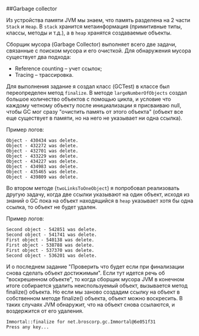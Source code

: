 ##Garbage collector

Из устройства памяти JVM мы знаем, что память разделена на 2 части ```Stack``` и ```Heap```. В ```stack``` хранится 
метаинформация (примитивные типы, классы, методы и т.д.), а в ```heap``` хранятся создаваемые объекты.

Сборщик мусора (Garbage Collector) выполняет всего две задачи, связанные с поиском мусора и его очисткой. 
Для обнаружения мусора существует два подхода:
* Reference counting – учет ссылок;
* Tracing – трассировка.

Для выполнения задание я создал класс (GCTest) в классе был переопределен метод ```finalize```. В методе ```largeNumberOfObjects``` 
создал большое количество объектов с помощью цикла, и условие что каждому четному объекту после инициализации я присваиваю 
null, чтобы GC мог сразу "очистить память от этого объекта" (объект все еще существует в памяти, но на него не указывает ни одна ссылка).

Пример логов:
```
Object - 430434 was delete.
Object - 432272 was delete.
Object - 432701 was delete.
Object - 433229 was delete.
Object - 434227 was delete.
Object - 434983 was delete.
Object - 435465 was delete.
Object - 439809 was delete.
```

Во втором методе (```twoLinksToOneObject```) я попробовал реализовать другую задачу, когда две ссылки указывают на один объект,
исходя из знаний о GC пока на объект находящийся в ```heap``` указывает хотя бы одна ссылка, то объект не будет удален.

Пример логов:
```
Second object - 542851 was delete.
Second object - 541741 was delete.
First object - 540138 was delete.
First object - 538788 was delete.
First object - 537370 was delete.
Second object - 536201 was delete.
```

И о последнем задание "Проверить что будет если при финализации снова сделать объект достижимым".
Если тут идется речь об "воскрешенном объекте", то когда сборщик мусора JVM в конечном итоге собирается удалить неиспользуемый 
объект, вызывается метод finalize() объекта. Но если мы заново создадим ссылку на объект в собственном методе finalize() 
объекта, объект можно воскресить. В таких случаях JVM обнаружит, что на объект снова ссылаются, и воздержится от его удаления. 
```
Immortal::finalize for net.broscorp.gc.Immortal@6e051f31
Press any key...
```